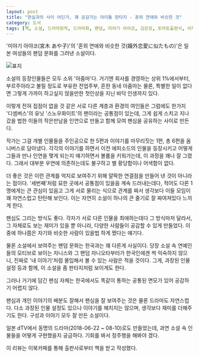 ```yaml
---
layout: post
title: "현실과의 사이 어딘가, 꽤 공감가는 아이돌 판타지 - 혼외 연애와 비슷한 것"
category: 도서
tags: [책, 소설, 드라마원작, 드라마화, 팬덤, 미야기 아야코, 김은모, 토마토출판사, 이북카페, 서평]
---
```


'미야기 아야코(宮木 あや子)'의
'혼외 연애와 비슷한 것(婚外恋愛に似たもの)'은
일본 여성들의 팬덤 문화를 그려낸 소설이다.

![표지](https://images2.imgbox.com/4b/a3/vTEGvWDh_o.jpg)

소설의 등장인물들은 모두 소위 '아줌마'다.
거기엔 회사를 경영하는 상위 1%에서부터,
부르주아라고 불릴 정도로 부유한 전업주부,
흔한 동네 아줌마는 물론,
특별한 일이 없다면 그렇게 가까이 하고싶지 않을만한 첫인상을 지닌 바닥 인생까지 있다.

이렇게 전혀 접점이 없을 것 같은 서로 다른 계층과 환경의 여인들은
그럼에도 한가지 '디셈버스'의 유닛 '스노우화이트'의 팬이라는 공통점이 있는데,
그게 쉽게 스치고 지나갔을 법한 이들의 작은만남을 인연으로 만들고
함께 모여 팬심을 공유하는 사이로 만든다.

작가는 그걸 개별 인물들을 주인공으로 한 5편과 이야기를 마무리짓는 1편, 총 6편을 옴니버스로 담아냈다.
각각의 이야기를 하면서 이전 에피소드의 인물을 등장시키고
어떻게 그들과 만나 인연을 맺게 되는지 얘기하면서 볼륨을 키워가는데,
이 과정을 꽤나 잘 그렸다.
그래서 대부분 우연에 의존하는데도 불구하고 별 황당함이나 어색함이 없다.

더 좋은 것은 이런 관계를 억지로 보여주기 위해 얄팍한 연결점을 만들어 낸 것이 아니라는 점이다.
'세번째'처럼 묘한 곳에서 공통점이 있을음 계속 드러내는데다,
적어도 다른 1명에게는 큰 관심이 있음고
그게 서로 물리는 식으로 관계를 짜서
생각보다 이들 모임이 꽤 자연스럽고 탄탄해 보인다.
이는 자연히 소설이 하나의 큰 줄기로 잘 짜여져있다 느끼게 한다.

팬심도 그리는 방식도 좋다.
각자가 서로 다른 인물을 최애하는데다 그 방식마저 달라서,
그 자체로도 보는 재미가 있을 뿐 아니라,
다양한 사람들이 공감할 수 있게 만들었다.
이 중에 하나쯤은 자기와 비슷한 사람이 있을법 하게 짰다는 얘기다.

물론 소설에서 보여주는 팬덤 문화는 한국과는 꽤 다른게 사실이다.
당장 소설 속 연예인들의 모티브로 보이는 자니스와 그 팬덤 자니오타부터가 한국인에겐 썩 익숙하지 않으니,
진짜로 '내 이야기'처럼 몰입해서 볼 수 있는 사람은 적을 것이다.
그게, 과장된 인물설정 등과 함께, 이 소설을 좀 판타지처럼 보이게도 한다.

그러나 거기에 담긴 팬심 자체는 한국에서도 똑같이 통하는 공통된 면모가 있어 공감하기 어렵지 않다.

팬심과 개인 이야기의 배분도 잘해서
팬심을 잘 보여주는 것은 물론 드라마도 자연스럽다.
다소 과장된 인물 설정도 있으나 이야기를 해치지는 않으며,
생각보다 재미를 더해주기도 한다.
구성과 이야기 모두 잘 만든 소설이다.

일본 dTV에서 동명의 드라마(2018-06-22 ~ 08-10)로도 만들었는데,
과연 소설 속 인물들을 어떻게 구현했을지 궁금하다.
기회를 봐서 정주행을 해봐야 겠다.



<div class="im im-info">
이 리뷰는 이북카페를 통해 출판사로부터 책을 받고 작성했다.
</div>
